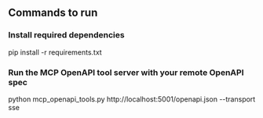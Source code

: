 ## Commands to run
### Install required dependencies
pip install -r requirements.txt

### Run the MCP OpenAPI tool server with your remote OpenAPI spec
python mcp_openapi_tools.py http://localhost:5001/openapi.json --transport sse